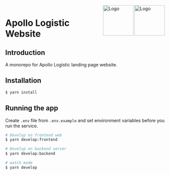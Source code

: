 <a href="https://oneworldsoftware.com/#gh-light-mode-only" target="_blank">
  <img src="./.github/logo.png" alt="Logo" height="96" align="right">
</a>
<a href="https://oneworldsoftware.com/#gh-dark-mode-only" target="_blank">
  <img src="./.github/logo.png" alt="Logo" height="96" align="right">
</a>

# Apollo Logistic Website

## Introduction

A monorepo for Apollo Logistic landing page website.

## Installation

```bash
$ yarn install
```

## Running the app

Create `.env` file from `.env.example` and set environment variables before you run the service.

```bash
# Develop on frontend web
$ yarn develop:frontend

# Develop on backend server
$ yarn develop:backend

# watch mode
$ yarn develop
```
